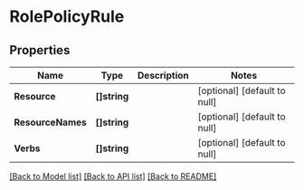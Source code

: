 # RolePolicyRule

## Properties
Name | Type | Description | Notes
------------ | ------------- | ------------- | -------------
**Resource** | **[]string** |  | [optional] [default to null]
**ResourceNames** | **[]string** |  | [optional] [default to null]
**Verbs** | **[]string** |  | [optional] [default to null]

[[Back to Model list]](../README.md#documentation-for-models) [[Back to API list]](../README.md#documentation-for-api-endpoints) [[Back to README]](../README.md)


